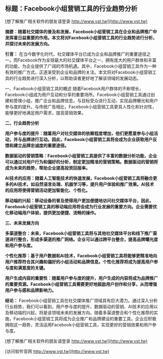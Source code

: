 ## **标题：Facebook小组营销工具的行业趋势分析**

[想了解推广相关软件的朋友请登录 http://www.vst.tw](http://www.vst.tw)

**摘要：随着社交媒体的普及和发展，Facebook小组营销工具在企业和品牌推广中发挥着日益重要的作用。本文将对Facebook小组营销工具的行业趋势进行分析，并探讨未来的发展方向。**

**引言：**
在当今数字化时代，社交媒体平台已成为企业和品牌推广的重要途径之一。而Facebook作为全球最大的社交媒体平台之一，拥有庞大的用户群体和丰富的功能，为企业提供了广阔的市场机遇。其中，Facebook小组营销工具作为一种有效的推广方式，正逐渐受到企业和品牌的关注。本文将对Facebook小组营销工具的行业趋势进行深入分析，以帮助读者更好地了解该领域的发展动态。

一、Facebook小组营销工具的概述
随着Facebook用户群体的不断增长，Facebook小组成为用户互动和分享的重要场所。Facebook小组营销工具通过创建和管理小组，推广企业和品牌信息，与目标受众进行互动，实现品牌曝光和用户参与度的提升。与传统广告相比，Facebook小组营销工具更具人性化和针对性，能够更好地满足用户需求，提高营销效果。

**二、行业趋势分析**

**用户参与度的提升：随着用户对社交媒体的依赖程度增加，他们更愿意参与小组活动，并与品牌进行互动。因此，Facebook小组营销工具将会成为企业获取用户反馈和建立品牌忠诚度的重要途径。**

**数据驱动的营销策略：Facebook小组营销工具提供了丰富的数据分析功能，企业可以通过对用户行为和偏好的分析，制定更加精准的营销策略。数据驱动的营销将成为未来的趋势，帮助企业提高投资回报率。**

**AI技术的应用：随着人工智能技术的快速发展，Facebook小组营销工具将融合更多的AI技术，如自然语言处理、机器学习等，提升用户体验和推广效果。AI技术的应用将使得营销活动更加智能化、个性化。**

**移动端的兴起：移动设备的普及使得用户更加便捷地访问社交媒体平台，因此，Facebook小组营销工具的移动端应用将会成为行业发展的重要方向。企业需要优化移动端用户体验，提供更加便捷、流畅的操作。**

**三、未来发展方向**

**多渠道整合：未来，Facebook小组营销工具将与其他社交媒体平台和线下推广渠道进行整合，形成多渠道的推广网络。企业可以通过跨平台整合，提高品牌曝光度和用户参与度。**

**个性化推荐：基于用户数据和AI技术，Facebook小组营销工具将能够更精准地向用户推荐符合其兴趣和偏好的小组活动和品牌信息。个性化推荐将成为提高用户参与度和满意度的关键。**

**用户生成内容的重要性：随着用户参与度的提升，用户生成的内容将成为品牌推广的重要资源。Facebook小组营销工具需要更好地鼓励用户创作和分享，从而增强用户参与感和品牌影响力。**

**结论：**
Facebook小组营销工具在社交媒体推广领域具有巨大潜力。通过深入分析行业趋势，我们可以看到，用户参与度的提升、数据驱动的营销、AI技术的应用以及移动端的兴起，将是该领域未来的发展方向。随着多渠道整合和个性化推荐的实施，Facebook小组营销工具将成为企业推广和品牌建设的重要工具。企业应积极拥抱这一趋势，灵活运用Facebook小组营销工具，实现更好的营销效果和用户参与度。

[想了解推广相关软件的朋友请登录 http://www.vst.tw](http://www.vst.tw)


[访问软件官网 http://www.vst.tw](http://www.vst.tw)
